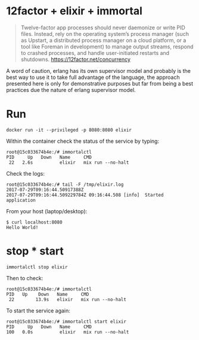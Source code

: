 # 12factor + elixir + immortal

> Twelve-factor app processes should never daemonize or write PID files. Instead, rely on the operating system’s process manager (such as Upstart, a distributed process manager on a cloud platform, or a tool like Foreman in development) to manage output streams, respond to crashed processes, and handle user-initiated restarts and shutdowns. https://12factor.net/concurrency

A word of caution, erlang  has its own supervisor model and probably is the best way to use it to take full advantage of the language, the approach presented here is only for demonstrative purposes but far from being a best practices due the nature of erlang supervisor model.

# Run

    docker run -it --privileged -p 8080:8080 elixir

Within the container check the status of the service by typing:

    root@15c033674b4e:/# immortalctl
    PID     Up   Down   Name     CMD
     22   2.6s          elixir   mix run --no-halt

Check the logs:

    root@15c033674b4e:/# tail -F /tmp/elixir.log
    2017-07-29T09:16:44.50917388Z
    2017-07-29T09:16:44.509229784Z 09:16:44.508 [info]  Started application

From your host (laptop/desktop):

    $ curl localhost:8080
    Hello World!

# stop * start

    immortalctl stop elixir

Then to check:

    root@15c033674b4e:/# immortalctl
    PID   Up    Down   Name     CMD
     22        13.9s   elixir   mix run --no-halt

To start the service again:

    root@15c033674b4e:/# immortalctl start elixir
    PID     Up   Down   Name     CMD
    100   0.0s          elixir   mix run --no-halt
